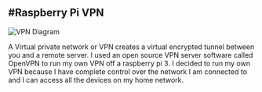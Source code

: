 #Raspberry Pi VPN
---
![VPN Diagram](\img\VPN.jpg)

A Virtual private network or VPN creates a virtual encrypted tunnel between you and a remote server.  I used an open source VPN server software called OpenVPN to run my own VPN off a raspberry pi 3.  I decided to run my own VPN because I have complete control over the network I am connected to and I can access all the devices on my home network.
